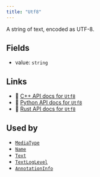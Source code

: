 ```yaml
---
title: "Utf8"
---
```


A string of text, encoded as UTF-8.

## Fields

* value: `string`

## Links
 * 🌊 [C++ API docs for `Utf8`](https://ref.rerun.io/docs/cpp/stable/structrerun_1_1datatypes_1_1Utf8.html)
 * 🐍 [Python API docs for `Utf8`](https://ref.rerun.io/docs/python/stable/common/datatypes#rerun.datatypes.Utf8)
 * 🦀 [Rust API docs for `Utf8`](https://docs.rs/rerun/latest/rerun/datatypes/struct.Utf8.html)


## Used by

* [`MediaType`](../components/media_type.md)
* [`Name`](../components/name.md)
* [`Text`](../components/text.md)
* [`TextLogLevel`](../components/text_log_level.md)
* [`AnnotationInfo`](../datatypes/annotation_info.md)
